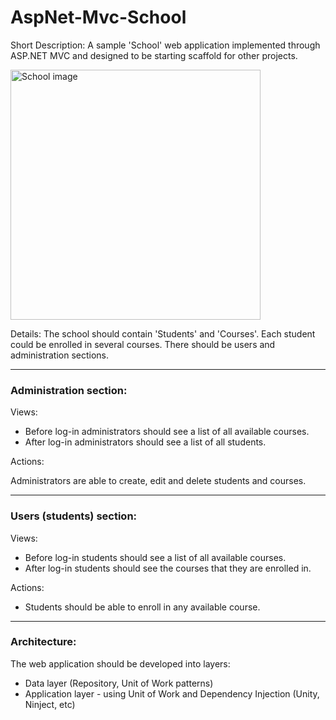 AspNet-Mvc-School
=================

Short Description: A sample 'School' web application implemented through ASP.NET MVC and designed to be starting scaffold for other projects.

<img src="https://raw.githubusercontent.com/encounter12/AspNet-Mvc-School/master/school-image.jpg" width="400" alt="School image" />


Details: The school should contain 'Students' and 'Courses'. Each student could be enrolled in several courses. There should be users and administration sections. 

---
### Administration section: 

Views:

* Before log-in administrators should see a list of all available courses.
* After log-in administrators should see a list of all students.

Actions:

Administrators are able to create, edit and delete students and courses.

---
### Users (students) section: 

Views:

*  Before log-in students should see a list of all available courses.
*  After log-in students should see the courses that they are enrolled in.

Actions:

* Students should be able to enroll in any available course.

---

### Architecture:

The web application should be developed into layers: 

* Data layer (Repository, Unit of Work patterns)
* Application layer - using Unit of Work and Dependency Injection (Unity, Ninject, etc)

